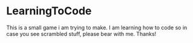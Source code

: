 # LearningToCode
This is a small game i am trying to make. I am learning how to code so in case you see scrambled stuff, please bear with me. Thanks!

